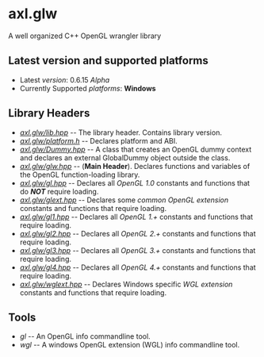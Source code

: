 # axl.glw

A well organized C++ OpenGL wrangler library

## Latest version and supported platforms

- Latest *version*: 0.6.15 *Alpha*
- Currently Supported *platforms*: **Windows**

## Library Headers

- *[axl.glw/lib.hpp](/include/axl.glw/lib.hpp)* -- The library header. Contains library version.
- *[axl.glw/platform.h](/include/axl.glw/platform.h)* -- Declares platform and ABI.
- *[axl.glw/Dummy.hpp](/include/axl.glw/Dummy.hpp)* -- A class that creates an OpenGL dummy context and declares an external GlobalDummy object outside the class.
- *[axl.glw/glw.hpp](/include/axl.glw/glw.hpp)* -- (**Main Header**). Declares functions and variables of the OpenGL function-loading library.
- *[axl.glw/gl.hpp](/include/axl.glw/gl.hpp)* -- Declares all *OpenGL 1.0* constants and functions that do ***NOT*** require loading.
- *[axl.glw/glext.hpp](/include/axl.glw/glext.hpp)* -- Declares some *common* *OpenGL extension* constants and functions that require loading.
- *[axl.glw/gl1.hpp](/include/axl.glw/gl1.hpp)* -- Declares all *OpenGL 1.+* constants and functions that require loading.
- *[axl.glw/gl2.hpp](/include/axl.glw/gl2.hpp)* -- Declares all *OpenGL 2.+* constants and functions that require loading.
- *[axl.glw/gl3.hpp](/include/axl.glw/gl3.hpp)* -- Declares all *OpenGL 3.+* constants and functions that require loading.
- *[axl.glw/gl4.hpp](/include/axl.glw/gl4.hpp)* -- Declares all *OpenGL 4.+* constants and functions that require loading.
- *[axl.glw/wglext.hpp](/include/axl.glw/wglext.hpp)* -- Declares Windows specific *WGL extension* constants and functions that require loading.

## Tools

- *gl* -- An OpenGL info commandline tool.
- *wgl* -- A windows OpenGL extension (WGL) info commandline tool.
